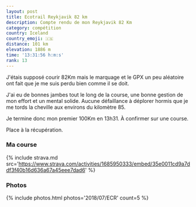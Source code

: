 ```yaml
---
layout: post
title: Ecotrail Reykjavik 82 km
description: Compte rendu de mon Reykjavik 82 Km
category: compétition
country: Iceland
country_emoji: 🇮🇸
distance: 101 km
elevation: 1886 m
time: '13:31:56 h:m:s'
rank: 13
---
```


J'étais supposé courir 82Km mais le marquage et le GPX un peu aléatoire ont fait
que je me suis perdu bien comme il se doit.

J'ai eu de bonnes jambes tout le long de la course, une bonne gestion de mon
effort et un mental solide. Aucune défaillance à déplorer hormis que je me tords
la cheville aux environs du kilomètre 85.

Je termine donc mon premier 100Km en 13h31. À confirmer sur une course.

Place à la récupération.

### Ma course

{% include strava.md src='https://www.strava.com/activities/1685950333/embed/35e0011cd9a7ddf3f40b16d636a67a45eee7dad6' %}

### Photos

{% include photos.html photos='2018/07/ECR' count=5 %}

<!--
vim:spell spelllang=fr
-->
